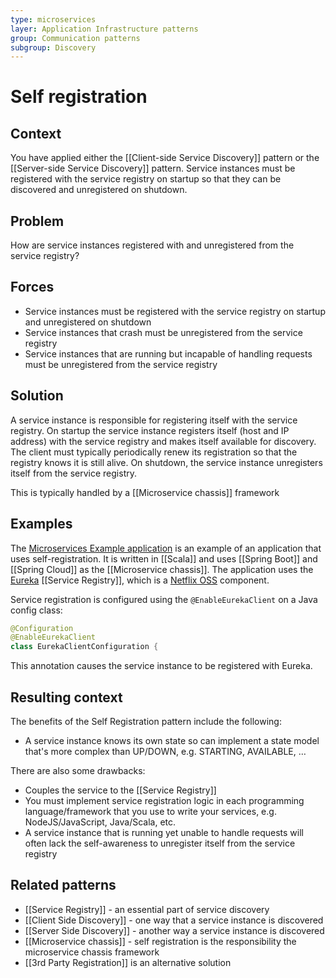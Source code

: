 ```yaml
---
type: microservices
layer: Application Infrastructure patterns
group: Communication patterns
subgroup: Discovery
---
```

# Self registration

## Context

You have applied either the [[Client-side Service Discovery]] pattern or the [[Server-side Service Discovery]] pattern. Service instances must be registered with the service registry on startup so that they can be discovered and unregistered on shutdown.

## Problem

How are service instances registered with and unregistered from the service registry?

## Forces

- Service instances must be registered with the service registry on startup and unregistered on shutdown
- Service instances that crash must be unregistered from the service registry
- Service instances that are running but incapable of handling requests must be unregistered from the service registry

## Solution

A service instance is responsible for registering itself with the service registry. On startup the service instance registers itself (host and IP address) with the service registry and makes itself available for discovery. The client must typically periodically renew its registration so that the registry knows it is still alive. On shutdown, the service instance unregisters itself from the service registry.

This is typically handled by a [[Microservice chassis]] framework

## Examples

The [Microservices Example application](https://github.com/cer/microservices-examples) is an example of an application that uses self-registration. It is written in [[Scala]] and uses [[Spring Boot]] and [[Spring Cloud]] as the [[Microservice chassis]]. The application uses the [Eureka](https://github.com/Netflix/eureka/wiki/Eureka-at-a-glance) [[Service Registry]], which is a [Netflix OSS](http://netflix.github.io/) component.

Service registration is configured using the `@EnableEurekaClient` on a Java config class:

```java
@Configuration
@EnableEurekaClient
class EurekaClientConfiguration {
```

This annotation causes the service instance to be registered with Eureka.

## Resulting context

The benefits of the Self Registration pattern include the following:
- A service instance knows its own state so can implement a state model that's more complex than UP/DOWN, e.g. STARTING, AVAILABLE, …

There are also some drawbacks:
- Couples the service to the [[Service Registry]]
- You must implement service registration logic in each programming language/framework that you use to write your services, e.g. NodeJS/JavaScript, Java/Scala, etc.
- A service instance that is running yet unable to handle requests will often lack the self-awareness to unregister itself from the service registry

## Related patterns

- [[Service Registry]] - an essential part of service discovery
- [[Client Side Discovery]] - one way that a service instance is discovered
- [[Server Side Discovery]] - another way a service instance is discovered
- [[Microservice chassis]] - self registration is the responsibility the microservice chassis framework
- [[3rd Party Registration]] is an alternative solution